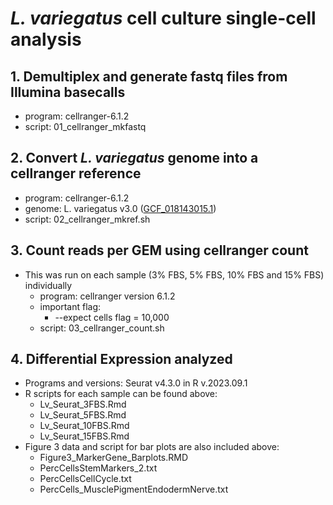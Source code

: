 
# *L. variegatus* cell culture single-cell analysis

## 1. Demultiplex and generate fastq files from Illumina basecalls
- program: cellranger-6.1.2
- script: 01_cellranger_mkfastq

## 2. Convert *L. variegatus* genome into a cellranger reference
- program: cellranger-6.1.2
- genome: L. variegatus v3.0 ([GCF_018143015.1](https://www.ncbi.nlm.nih.gov/assembly/GCF_018143015.1))
- script: 02_cellranger_mkref.sh

## 3. Count reads per GEM using cellranger count
- This was run on each sample (3% FBS, 5% FBS, 10% FBS and 15% FBS) individually 
    - program: cellranger version 6.1.2
    - important flag:
        - --expect cells flag = 10,000
    - script: 03_cellranger_count.sh

## 4. Differential Expression analyzed
- Programs and versions: Seurat v4.3.0 in R v.2023.09.1
- R scripts for each sample can be found above:
    - Lv_Seurat_3FBS.Rmd
    - Lv_Seurat_5FBS.Rmd
    - Lv_Seurat_10FBS.Rmd
    - Lv_Seurat_15FBS.Rmd
 - Figure 3 data and script for bar plots are also included above:
     - Figure3_MarkerGene_Barplots.RMD
     - PercCellsStemMarkers_2.txt
     - PercCellsCellCycle.txt
     - PercCells_MusclePigmentEndodermNerve.txt
